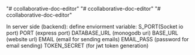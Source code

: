 "# ccollaborative-doc-editor" 
"# ccollaborative-doc-editor" 
"# ccollaborative-doc-editor" 


In server side (backend):
  define enviorment variable:
  S_PORT(Socket io port)
  PORT (express port)
  DATABASE_URL (monogodb uri)
  BASE_URL (website url)
  EMAIL (email for sending emails)
  EMAIL_PASS (password for email sending)
  TOKEN_SECRET (for jwt token generation)
